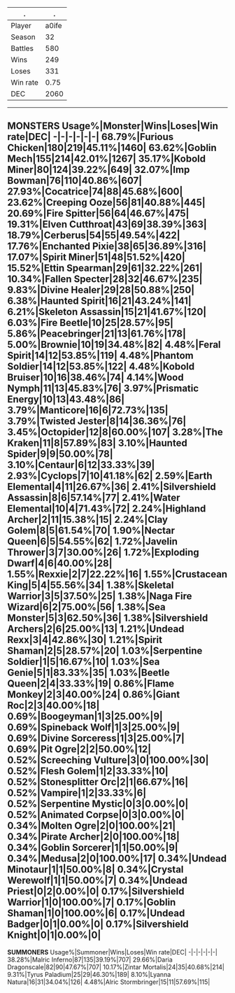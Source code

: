 .|.
-|-
Player|a0ife
Season|32
Battles|580
Wins|249
Loses|331
Win rate|0.75
DEC|2060
---
**MONSTERS**
Usage%|Monster|Wins|Loses|Win rate|DEC|
-|-|-|-|-|-|
68.79%|Furious Chicken|180|219|45.11%|1460|
63.62%|Goblin Mech|155|214|42.01%|1267|
35.17%|Kobold Miner|80|124|39.22%|649|
32.07%|Imp Bowman|76|110|40.86%|607|
27.93%|Cocatrice|74|88|45.68%|600|
23.62%|Creeping Ooze|56|81|40.88%|445|
20.69%|Fire Spitter|56|64|46.67%|475|
19.31%|Elven Cutthroat|43|69|38.39%|363|
18.79%|Cerberus|54|55|49.54%|422|
17.76%|Enchanted Pixie|38|65|36.89%|316|
17.07%|Spirit Miner|51|48|51.52%|420|
15.52%|Ettin Spearman|29|61|32.22%|261|
10.34%|Fallen Specter|28|32|46.67%|235|
9.83%|Divine Healer|29|28|50.88%|250|
6.38%|Haunted Spirit|16|21|43.24%|141|
6.21%|Skeleton Assassin|15|21|41.67%|120|
6.03%|Fire Beetle|10|25|28.57%|95|
5.86%|Peacebringer|21|13|61.76%|178|
5.00%|Brownie|10|19|34.48%|82|
4.48%|Feral Spirit|14|12|53.85%|119|
4.48%|Phantom Soldier|14|12|53.85%|122|
4.48%|**Kobold Bruiser**|10|16|**38.46%**|74|
4.14%|Wood Nymph|11|13|45.83%|76|
3.97%|Prismatic Energy|10|13|43.48%|86|
3.79%|Manticore|16|6|72.73%|135|
3.79%|Twisted Jester|8|14|36.36%|76|
3.45%|Octopider|12|8|60.00%|107|
3.28%|The Kraken|11|8|57.89%|83|
3.10%|Haunted Spider|9|9|50.00%|78|
3.10%|Centaur|6|12|33.33%|39|
2.93%|Cyclops|7|10|41.18%|62|
2.59%|Earth Elemental|4|11|26.67%|36|
2.41%|Silvershield Assassin|8|6|57.14%|77|
2.41%|Water Elemental|10|4|71.43%|72|
2.24%|Highland Archer|2|11|15.38%|15|
2.24%|Clay Golem|8|5|61.54%|70|
1.90%|Nectar Queen|6|5|54.55%|62|
1.72%|Javelin Thrower|3|7|30.00%|26|
1.72%|Exploding Dwarf|4|6|40.00%|28|
1.55%|Rexxie|2|7|22.22%|16|
1.55%|Crustacean King|5|4|55.56%|34|
1.38%|Skeletal Warrior|3|5|37.50%|25|
1.38%|Naga Fire Wizard|6|2|75.00%|56|
1.38%|Sea Monster|5|3|62.50%|36|
1.38%|Silvershield Archers|2|6|25.00%|13|
1.21%|Undead Rexx|3|4|42.86%|30|
1.21%|Spirit Shaman|2|5|28.57%|20|
1.03%|Serpentine Soldier|1|5|16.67%|10|
1.03%|Sea Genie|5|1|83.33%|35|
1.03%|Beetle Queen|2|4|33.33%|19|
0.86%|Flame Monkey|2|3|40.00%|24|
0.86%|Giant Roc|2|3|40.00%|18|
0.69%|Boogeyman|1|3|25.00%|9|
0.69%|Spineback Wolf|1|3|25.00%|9|
0.69%|Divine Sorceress|1|3|25.00%|7|
0.69%|Pit Ogre|2|2|50.00%|12|
0.52%|Screeching Vulture|3|0|100.00%|30|
0.52%|Flesh Golem|1|2|33.33%|10|
0.52%|Stonesplitter Orc|2|1|66.67%|16|
0.52%|Vampire|1|2|33.33%|6|
0.52%|Serpentine Mystic|0|3|0.00%|0|
0.52%|Animated Corpse|0|3|0.00%|0|
0.34%|Molten Ogre|2|0|100.00%|21|
0.34%|Pirate Archer|2|0|100.00%|18|
0.34%|Goblin Sorcerer|1|1|50.00%|9|
0.34%|Medusa|2|0|100.00%|17|
0.34%|Undead Minotaur|1|1|50.00%|8|
0.34%|Crystal Werewolf|1|1|50.00%|7|
0.34%|Undead Priest|0|2|0.00%|0|
0.17%|Silvershield Warrior|1|0|100.00%|7|
0.17%|Goblin Shaman|1|0|100.00%|6|
0.17%|**Undead Badger**|0|1|**0.00%**|0|
0.17%|Silvershield Knight|0|1|0.00%|0|
---
**SUMMONERS**
Usage%|Summoner|Wins|Loses|Win rate|DEC|
-|-|-|-|-|-|
38.28%|Malric Inferno|87|135|39.19%|707|
29.66%|Daria Dragonscale|82|90|47.67%|707|
10.17%|Zintar Mortalis|24|35|40.68%|214|
9.31%|Tyrus Paladium|25|29|46.30%|189|
8.10%|Lyanna Natura|16|31|34.04%|126|
4.48%|Alric Stormbringer|15|11|57.69%|115|
